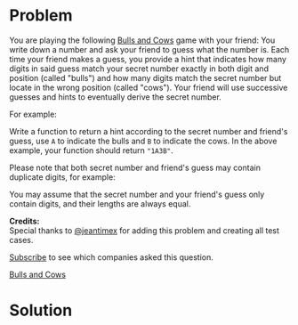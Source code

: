 
# Problem

You are playing the following [Bulls and
Cows](https://en.wikipedia.org/wiki/Bulls_and_Cows) game with your friend: You
write down a number and ask your friend to guess what the number is. Each time
your friend makes a guess, you provide a hint that indicates how many digits
in said guess match your secret number exactly in both digit and position
(called "bulls") and how many digits match the secret number but locate in the
wrong position (called "cows"). Your friend will use successive guesses and
hints to eventually derive the secret number.

For example:

Write a function to return a hint according to the secret number and friend's
guess, use `A` to indicate the bulls and `B` to indicate the cows. In the
above example, your function should return `"1A3B"`.

Please note that both secret number and friend's guess may contain duplicate
digits, for example:

You may assume that the secret number and your friend's guess only contain
digits, and their lengths are always equal.

**Credits:**  
Special thanks to [@jeantimex](https://leetcode.com/discuss/user/jeantimex)
for adding this problem and creating all test cases.

[Subscribe](/subscribe/) to see which companies asked this question.



[Bulls and Cows](https://leetcode.com/problems/bulls-and-cows)

# Solution




